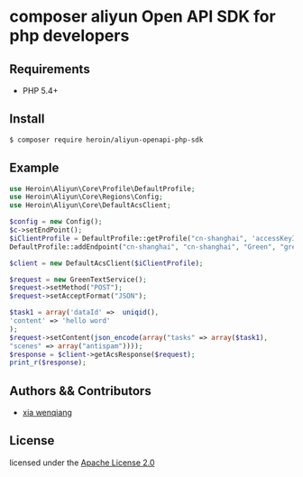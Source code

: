 # composer aliyun Open API SDK for php developers

## Requirements

- PHP 5.4+

## Install

``` bash
$ composer require heroin/aliyun-openapi-php-sdk
```

## Example

```php
use Heroin\Aliyun\Core\Profile\DefaultProfile;
use Heroin\Aliyun\Core\Regions\Config;
use Heroin\Aliyun\Core\DefaultAcsClient;

$config = new Config();
$c->setEndPoint();
$iClientProfile = DefaultProfile::getProfile("cn-shanghai", 'accessKeyId', 'accessKeySecret');
DefaultProfile::addEndpoint("cn-shanghai", "cn-shanghai", "Green", "green.cn-shanghai.aliyuncs.com");

$client = new DefaultAcsClient($iClientProfile);

$request = new GreenTextService();
$request->setMethod("POST");
$request->setAcceptFormat("JSON");

$task1 = array('dataId' =>  uniqid(),
'content' => 'hello word'
);
$request->setContent(json_encode(array("tasks" => array($task1),
"scenes" => array("antispam"))));
$response = $client->getAcsResponse($request);
print_r($response);
```
## Authors && Contributors

- [xia wenqiang](https://github.com/406413214)

## License

licensed under the [Apache License 2.0](https://www.apache.org/licenses/LICENSE-2.0.html)